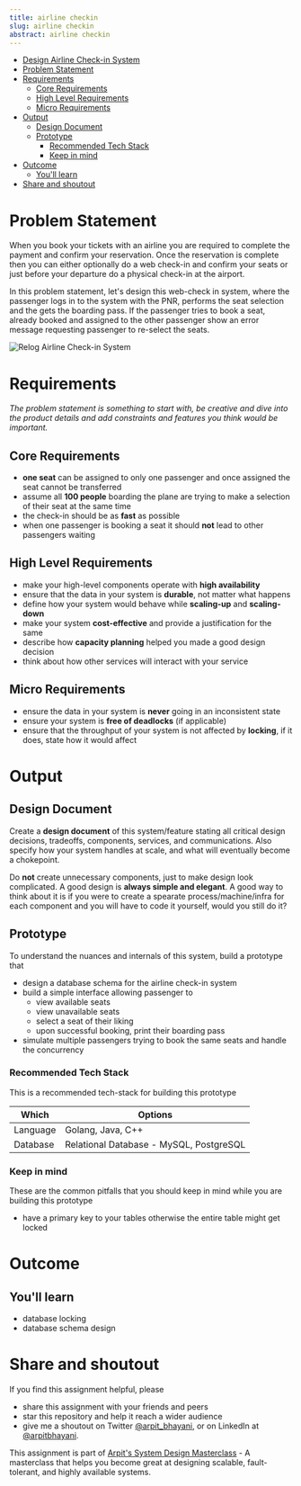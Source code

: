 ```yaml
---
title: airline checkin 
slug: airline checkin 
abstract: airline checkin 
---
```


 
<!--ts-->
* [Design Airline Check-in System](#design-airline-check-in-system)
* [Problem Statement](#problem-statement)
* [Requirements](#requirements)
  * [Core Requirements](#core-requirements)
  * [High Level Requirements](#high-level-requirements)
  * [Micro Requirements](#micro-requirements)
* [Output](#output)
  * [Design Document](#design-document)
  * [Prototype](#prototype)
    * [Recommended Tech Stack](#recommended-tech-stack)
    * [Keep in mind](#keep-in-mind)
* [Outcome](#outcome)
  * [You'll learn](#youll-learn)
* [Share and shoutout](#share-and-shoutout)
<!--te-->

# Problem Statement

When you book your tickets with an airline you are required to complete the payment and confirm your reservation. Once the reservation is complete then you can either optionally do a web check-in and confirm your seats or just before your departure do a physical check-in at the airport.

In this problem statement, let's design this web-check in system, where the passenger logs in to the system with the PNR, performs the seat selection and the gets the boarding pass. If the passenger tries to book a seat, already booked and assigned to the other passenger show an error message requesting passenger to re-select the seats.

![Relog Airline Check-in System](https://user-images.githubusercontent.com/4745789/138721841-3fc02879-7075-491a-9dcf-74011dba11e6.png)

# Requirements

<!--rs-->
*The problem statement is something to start with, be creative and dive into the product details and add constraints and features you think would be important.*
<!--re-->

## Core Requirements

* **one seat** can be assigned to only one passenger and once assigned the seat cannot be transferred
* assume all **100 people** boarding the plane are trying to make a selection of their seat at the same time
* the check-in should be as **fast** as possible
* when one passenger is booking a seat it should **not** lead to other passengers waiting

## High Level Requirements
<!--hs-->
* make your high-level components operate with **high availability**
* ensure that the data in your system is **durable**, not matter what happens
* define how your system would behave while **scaling-up** and **scaling-down**
* make your system **cost-effective** and provide a justification for the same
* describe how **capacity planning** helped you made a good design decision
* think about how other services will interact with your service
<!--he-->

## Micro Requirements
<!--ms-->
* ensure the data in your system is **never** going in an inconsistent state
* ensure your system is **free of deadlocks** (if applicable)
* ensure that the throughput of your system is not affected by **locking**, if it does, state how it would affect
<!--me-->

# Output

## Design Document
<!--ds-->
Create a **design document** of this system/feature stating all critical design decisions, tradeoffs, components, services, and communications. Also specify how your system handles at scale, and what will eventually become a chokepoint.

Do **not** create unnecessary components, just to make design look complicated. A good design is **always simple and elegant**. A good way to think about it is if you were to create a spearate process/machine/infra for each component and you will have to code it yourself, would you still do it?
<!--de-->

## Prototype

To understand the nuances and internals of this system, build a prototype that

* design a database schema for the airline check-in system
* build a simple interface allowing passenger to
  * view available seats
  * view unavailable seats
  * select a seat of their liking
  * upon successful booking, print their boarding pass
* simulate multiple passengers trying to book the same seats and handle the concurrency

### Recommended Tech Stack

This is a recommended tech-stack for building this prototype

|Which|Options|
|-----|-----|
|Language|Golang, Java, C++|
|Database|Relational Database - MySQL, PostgreSQL|

### Keep in mind

These are the common pitfalls that you should keep in mind while you are building this prototype

* have a primary key to your tables otherwise the entire table might get locked

# Outcome

## You'll learn

* database locking
* database schema design

<!--fs-->
# Share and shoutout

If you find this assignment helpful, please

* share this assignment with your friends and peers
* star this repository and help it reach a wider audience
* give me a shoutout on Twitter [@arpit_bhayani](https://twitter.com/@arpit_bhayani), or on LinkedIn at [@arpitbhayani](https://www.linkedin.com/in/arpitbhayani/).

This assignment is part of [Arpit's System Design Masterclass](https://arpitbhayani.me/masterclass) - A masterclass that helps you become great at designing scalable, fault-tolerant, and highly available systems.
<!--fe-->
